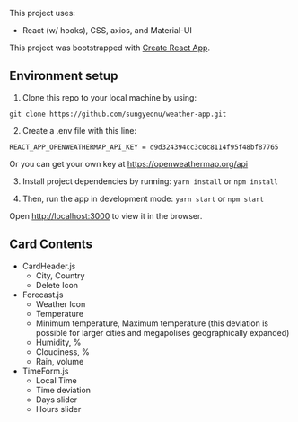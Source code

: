 This project uses:
- React (w/ hooks), CSS, axios, and Material-UI

This project was bootstrapped with [Create React App](https://github.com/facebook/create-react-app).

## Environment setup

1. Clone this repo to your local machine by using:
```
git clone https://github.com/sungyeonu/weather-app.git
```

2. Create a .env file with this line:
```
REACT_APP_OPENWEATHERMAP_API_KEY = d9d324394cc3c0c8114f95f48bf87765
```

Or you can get your own key at https://openweathermap.org/api

3. Install project dependencies by running: 
`yarn install` or `npm install`

4. Then, run the app in development mode: 
`yarn start` or `npm start`

Open [http://localhost:3000](http://localhost:3000) to view it in the browser.

## Card Contents
- CardHeader.js 
  - City, Country
  - Delete Icon
- Forecast.js
  - Weather Icon
  - Temperature
  - Minimum temperature, Maximum temperature (this deviation is possible for larger cities and megapolises geographically expanded)
  - Humidity, %
  - Cloudiness, %
  - Rain, volume
- TimeForm.js
  - Local Time
  - Time deviation
  - Days slider
  - Hours slider
  
